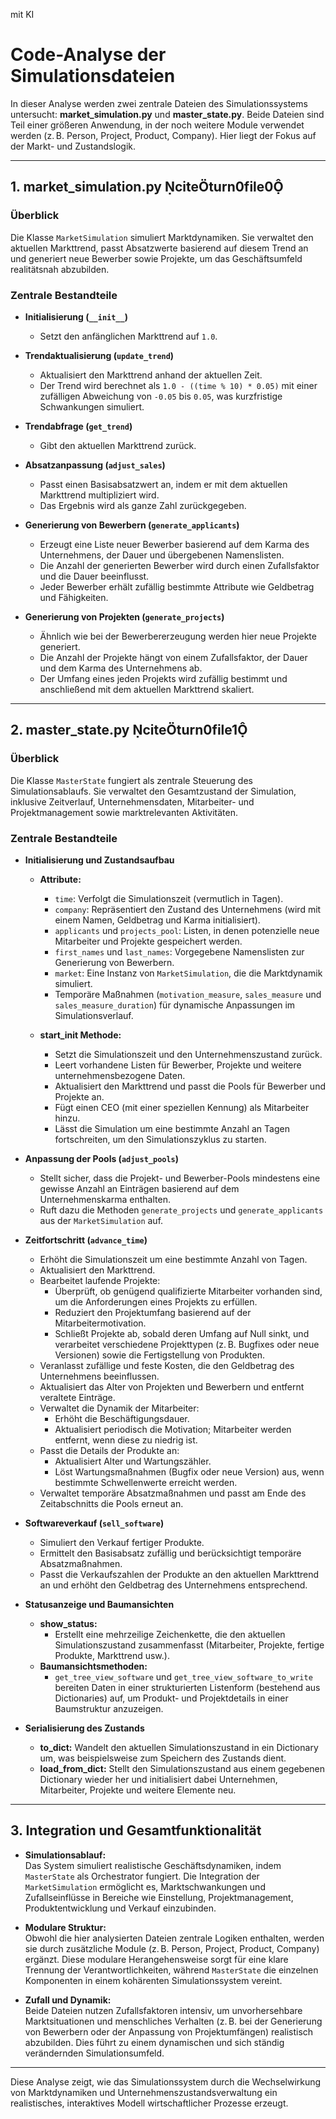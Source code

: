 mit KI

# Code-Analyse der Simulationsdateien

In dieser Analyse werden zwei zentrale Dateien des Simulationssystems untersucht: **market_simulation.py** und **master_state.py**. Beide Dateien sind Teil einer größeren Anwendung, in der noch weitere Module verwendet werden (z. B. Person, Project, Product, Company). Hier liegt der Fokus auf der Markt- und Zustandslogik.

---

## 1. market_simulation.py citeturn0file0

### Überblick
Die Klasse `MarketSimulation` simuliert Marktdynamiken. Sie verwaltet den aktuellen Markttrend, passt Absatzwerte basierend auf diesem Trend an und generiert neue Bewerber sowie Projekte, um das Geschäftsumfeld realitätsnah abzubilden.

### Zentrale Bestandteile

- **Initialisierung (`__init__`)**  
  - Setzt den anfänglichen Markttrend auf `1.0`.

- **Trendaktualisierung (`update_trend`)**  
  - Aktualisiert den Markttrend anhand der aktuellen Zeit.
  - Der Trend wird berechnet als `1.0 - ((time % 10) * 0.05)` mit einer zufälligen Abweichung von `-0.05` bis `0.05`, was kurzfristige Schwankungen simuliert.

- **Trendabfrage (`get_trend`)**  
  - Gibt den aktuellen Markttrend zurück.

- **Absatzanpassung (`adjust_sales`)**  
  - Passt einen Basisabsatzwert an, indem er mit dem aktuellen Markttrend multipliziert wird.
  - Das Ergebnis wird als ganze Zahl zurückgegeben.

- **Generierung von Bewerbern (`generate_applicants`)**  
  - Erzeugt eine Liste neuer Bewerber basierend auf dem Karma des Unternehmens, der Dauer und übergebenen Namenslisten.
  - Die Anzahl der generierten Bewerber wird durch einen Zufallsfaktor und die Dauer beeinflusst.
  - Jeder Bewerber erhält zufällig bestimmte Attribute wie Geldbetrag und Fähigkeiten.

- **Generierung von Projekten (`generate_projects`)**  
  - Ähnlich wie bei der Bewerbererzeugung werden hier neue Projekte generiert.
  - Die Anzahl der Projekte hängt von einem Zufallsfaktor, der Dauer und dem Karma des Unternehmens ab.
  - Der Umfang eines jeden Projekts wird zufällig bestimmt und anschließend mit dem aktuellen Markttrend skaliert.

---

## 2. master_state.py citeturn0file1

### Überblick
Die Klasse `MasterState` fungiert als zentrale Steuerung des Simulationsablaufs. Sie verwaltet den Gesamtzustand der Simulation, inklusive Zeitverlauf, Unternehmensdaten, Mitarbeiter- und Projektmanagement sowie marktrelevanten Aktivitäten.

### Zentrale Bestandteile

- **Initialisierung und Zustandsaufbau**  
  - **Attribute:**  
    - `time`: Verfolgt die Simulationszeit (vermutlich in Tagen).
    - `company`: Repräsentiert den Zustand des Unternehmens (wird mit einem Namen, Geldbetrag und Karma initialisiert).
    - `applicants` und `projects_pool`: Listen, in denen potenzielle neue Mitarbeiter und Projekte gespeichert werden.
    - `first_names` und `last_names`: Vorgegebene Namenslisten zur Generierung von Bewerbern.
    - `market`: Eine Instanz von `MarketSimulation`, die die Marktdynamik simuliert.
    - Temporäre Maßnahmen (`motivation_measure`, `sales_measure` und `sales_measure_duration`) für dynamische Anpassungen im Simulationsverlauf.
  
  - **start_init Methode:**  
    - Setzt die Simulationszeit und den Unternehmenszustand zurück.
    - Leert vorhandene Listen für Bewerber, Projekte und weitere unternehmensbezogene Daten.
    - Aktualisiert den Markttrend und passt die Pools für Bewerber und Projekte an.
    - Fügt einen CEO (mit einer speziellen Kennung) als Mitarbeiter hinzu.
    - Lässt die Simulation um eine bestimmte Anzahl an Tagen fortschreiten, um den Simulationszyklus zu starten.

- **Anpassung der Pools (`adjust_pools`)**  
  - Stellt sicher, dass die Projekt- und Bewerber-Pools mindestens eine gewisse Anzahl an Einträgen basierend auf dem Unternehmenskarma enthalten.
  - Ruft dazu die Methoden `generate_projects` und `generate_applicants` aus der `MarketSimulation` auf.

- **Zeitfortschritt (`advance_time`)**  
  - Erhöht die Simulationszeit um eine bestimmte Anzahl von Tagen.
  - Aktualisiert den Markttrend.
  - Bearbeitet laufende Projekte:
    - Überprüft, ob genügend qualifizierte Mitarbeiter vorhanden sind, um die Anforderungen eines Projekts zu erfüllen.
    - Reduziert den Projektumfang basierend auf der Mitarbeitermotivation.
    - Schließt Projekte ab, sobald deren Umfang auf Null sinkt, und verarbeitet verschiedene Projekttypen (z. B. Bugfixes oder neue Versionen) sowie die Fertigstellung von Produkten.
  - Veranlasst zufällige und feste Kosten, die den Geldbetrag des Unternehmens beeinflussen.
  - Aktualisiert das Alter von Projekten und Bewerbern und entfernt veraltete Einträge.
  - Verwaltet die Dynamik der Mitarbeiter:
    - Erhöht die Beschäftigungsdauer.
    - Aktualisiert periodisch die Motivation; Mitarbeiter werden entfernt, wenn diese zu niedrig ist.
  - Passt die Details der Produkte an:
    - Aktualisiert Alter und Wartungszähler.
    - Löst Wartungsmaßnahmen (Bugfix oder neue Version) aus, wenn bestimmte Schwellenwerte erreicht werden.
  - Verwaltet temporäre Absatzmaßnahmen und passt am Ende des Zeitabschnitts die Pools erneut an.

- **Softwareverkauf (`sell_software`)**  
  - Simuliert den Verkauf fertiger Produkte.
  - Ermittelt den Basisabsatz zufällig und berücksichtigt temporäre Absatzmaßnahmen.
  - Passt die Verkaufszahlen der Produkte an den aktuellen Markttrend an und erhöht den Geldbetrag des Unternehmens entsprechend.

- **Statusanzeige und Baumansichten**  
  - **show_status:**  
    - Erstellt eine mehrzeilige Zeichenkette, die den aktuellen Simulationszustand zusammenfasst (Mitarbeiter, Projekte, fertige Produkte, Markttrend usw.).
  - **Baumansichtsmethoden:**  
    - `get_tree_view_software` und `get_tree_view_software_to_write` bereiten Daten in einer strukturierten Listenform (bestehend aus Dictionaries) auf, um Produkt- und Projektdetails in einer Baumstruktur anzuzeigen.

- **Serialisierung des Zustands**  
  - **to_dict:** Wandelt den aktuellen Simulationszustand in ein Dictionary um, was beispielsweise zum Speichern des Zustands dient.
  - **load_from_dict:** Stellt den Simulationszustand aus einem gegebenen Dictionary wieder her und initialisiert dabei Unternehmen, Mitarbeiter, Projekte und weitere Elemente neu.

---

## 3. Integration und Gesamtfunktionalität

- **Simulationsablauf:**  
  Das System simuliert realistische Geschäftsdynamiken, indem `MasterState` als Orchestrator fungiert. Die Integration der `MarketSimulation` ermöglicht es, Marktschwankungen und Zufallseinflüsse in Bereiche wie Einstellung, Projektmanagement, Produktentwicklung und Verkauf einzubinden.

- **Modulare Struktur:**  
  Obwohl die hier analysierten Dateien zentrale Logiken enthalten, werden sie durch zusätzliche Module (z. B. Person, Project, Product, Company) ergänzt. Diese modulare Herangehensweise sorgt für eine klare Trennung der Verantwortlichkeiten, während `MasterState` die einzelnen Komponenten in einem kohärenten Simulationssystem vereint.

- **Zufall und Dynamik:**  
  Beide Dateien nutzen Zufallsfaktoren intensiv, um unvorhersehbare Marktsituationen und menschliches Verhalten (z. B. bei der Generierung von Bewerbern oder der Anpassung von Projektumfängen) realistisch abzubilden. Dies führt zu einem dynamischen und sich ständig verändernden Simulationsumfeld.

---

Diese Analyse zeigt, wie das Simulationssystem durch die Wechselwirkung von Marktdynamiken und Unternehmenszustandsverwaltung ein realistisches, interaktives Modell wirtschaftlicher Prozesse erzeugt.
